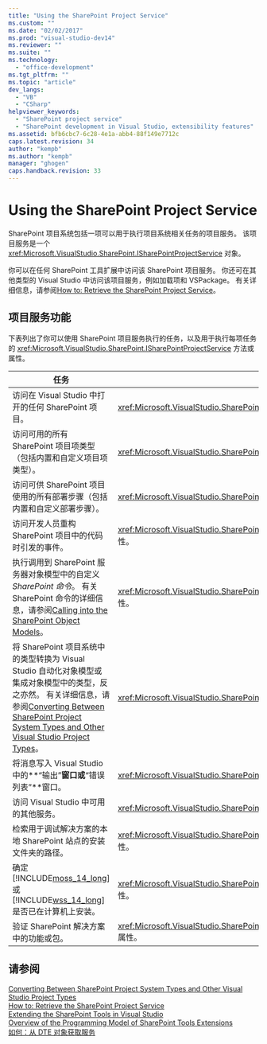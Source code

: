 ```yaml
---
title: "Using the SharePoint Project Service"
ms.custom: ""
ms.date: "02/02/2017"
ms.prod: "visual-studio-dev14"
ms.reviewer: ""
ms.suite: ""
ms.technology: 
  - "office-development"
ms.tgt_pltfrm: ""
ms.topic: "article"
dev_langs: 
  - "VB"
  - "CSharp"
helpviewer_keywords: 
  - "SharePoint project service"
  - "SharePoint development in Visual Studio, extensibility features"
ms.assetid: bfb6cbc7-6c28-4e1a-abb4-88f149e7712c
caps.latest.revision: 34
author: "kempb"
ms.author: "kempb"
manager: "ghogen"
caps.handback.revision: 33
---
```

# Using the SharePoint Project Service
  SharePoint 项目系统包括一项可以用于执行项目系统相关任务的项目服务。  该项目服务是一个 <xref:Microsoft.VisualStudio.SharePoint.ISharePointProjectService> 对象。  
  
 你可以在任何 SharePoint 工具扩展中访问该 SharePoint 项目服务。  你还可在其他类型的 Visual Studio 中访问该项目服务，例如加载项和 VSPackage。  有关详细信息，请参阅[How to: Retrieve the SharePoint Project Service](../sharepoint/how-to-retrieve-the-sharepoint-project-service.md)。  
  
## 项目服务功能  
 下表列出了你可以使用 SharePoint 项目服务执行的任务，以及用于执行每项任务的 <xref:Microsoft.VisualStudio.SharePoint.ISharePointProjectService> 方法或属性。  
  
|任务|供使用的成员|  
|--------|------------|  
|访问在 Visual Studio 中打开的任何 SharePoint 项目。|<xref:Microsoft.VisualStudio.SharePoint.ISharePointProjectService.Projects%2A> 属性。|  
|访问可用的所有 SharePoint 项目项类型（包括内置和自定义项目项类型）。|<xref:Microsoft.VisualStudio.SharePoint.ISharePointProjectService.ProjectItemTypes%2A> 属性。|  
|访问可供  SharePoint 项目使用的所有部署步骤（包括内置和自定义部署步骤）。|<xref:Microsoft.VisualStudio.SharePoint.ISharePointProjectService.DeploymentSteps%2A> 属性。|  
|访问开发人员重构 SharePoint 项目中的代码时引发的事件。|<xref:Microsoft.VisualStudio.SharePoint.ISharePointProjectService.CodeRefactoringEvents%2A> 属性。|  
|执行调用到 SharePoint 服务器对象模型中的自定义 *SharePoint 命令*。  有关 SharePoint 命令的详细信息，请参阅[Calling into the SharePoint Object Models](../sharepoint/calling-into-the-sharepoint-object-models.md)。|<xref:Microsoft.VisualStudio.SharePoint.ISharePointProjectService.SharePointConnection%2A> 属性。|  
|将 SharePoint 项目系统中的类型转换为 Visual Studio 自动化对象模型或集成对象模型中的类型，反之亦然。  有关详细信息，请参阅[Converting Between SharePoint Project System Types and Other Visual Studio Project Types](../sharepoint/converting-between-sharepoint-project-system-types-and-other-visual-studio-project-types.md)。|<xref:Microsoft.VisualStudio.SharePoint.ISharePointProjectService.Convert%2A> 方法。|  
|将消息写入 Visual Studio 中的**“输出”**窗口或**“错误列表”**窗口。|<xref:Microsoft.VisualStudio.SharePoint.ISharePointProjectService.Logger%2A> 属性。|  
|访问 Visual Studio 中可用的其他服务。|<xref:Microsoft.VisualStudio.SharePoint.ISharePointProjectService.ServiceProvider%2A> 属性。|  
|检索用于调试解决方案的本地 SharePoint 站点的安装文件夹的路径。|<xref:Microsoft.VisualStudio.SharePoint.ISharePointProjectService.SharePointInstallPath%2A> 属性。|  
|确定 [!INCLUDE[moss_14_long](../sharepoint/includes/moss-14-long-md.md)] 或 [!INCLUDE[wss_14_long](../sharepoint/includes/wss-14-long-md.md)] 是否已在计算机上安装。|<xref:Microsoft.VisualStudio.SharePoint.ISharePointProjectService.IsSharePointInstalled%2A> 属性。|  
|验证 SharePoint 解决方案中的功能或包。|<xref:Microsoft.VisualStudio.SharePoint.ISharePointProjectService.PackageValidationProvider%2A> 属性。|  
  
## 请参阅  
 [Converting Between SharePoint Project System Types and Other Visual Studio Project Types](../sharepoint/converting-between-sharepoint-project-system-types-and-other-visual-studio-project-types.md)   
 [How to: Retrieve the SharePoint Project Service](../sharepoint/how-to-retrieve-the-sharepoint-project-service.md)   
 [Extending the SharePoint Tools in Visual Studio](../sharepoint/extending-the-sharepoint-tools-in-visual-studio.md)   
 [Overview of the Programming Model of SharePoint Tools Extensions](../sharepoint/overview-of-the-programming-model-of-sharepoint-tools-extensions.md)   
 [如何：从 DTE 对象获取服务](http://msdn.microsoft.com/library/bb166401.aspx)  
  
  